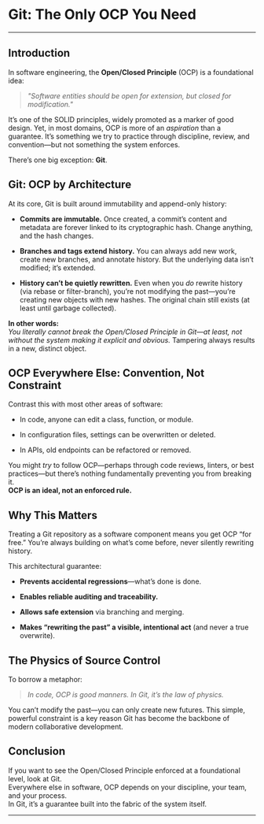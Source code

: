 # Git: The Only OCP You Need

* * *

## Introduction

In software engineering, the **Open/Closed Principle** (OCP) is a foundational idea:

> _"Software entities should be open for extension, but closed for modification."_

It’s one of the SOLID principles, widely promoted as a marker of good design. Yet, in most domains, OCP is more of an _aspiration_ than a guarantee. It’s something we try to practice through discipline, review, and convention—but not something the system enforces.

There’s one big exception: **Git**.

## Git: OCP by Architecture

At its core, Git is built around immutability and append-only history:

* **Commits are immutable.** Once created, a commit’s content and metadata are forever linked to its cryptographic hash. Change anything, and the hash changes.
    
* **Branches and tags extend history.** You can always add new work, create new branches, and annotate history. But the underlying data isn’t modified; it’s extended.
    
* **History can’t be quietly rewritten.** Even when you _do_ rewrite history (via rebase or filter-branch), you’re not modifying the past—you’re creating new objects with new hashes. The original chain still exists (at least until garbage collected).
    

**In other words:**  
_You literally cannot break the Open/Closed Principle in Git—at least, not without the system making it explicit and obvious._ Tampering always results in a new, distinct object.

## OCP Everywhere Else: Convention, Not Constraint

Contrast this with most other areas of software:

* In code, anyone can edit a class, function, or module.
    
* In configuration files, settings can be overwritten or deleted.
    
* In APIs, old endpoints can be refactored or removed.
    

You might _try_ to follow OCP—perhaps through code reviews, linters, or best practices—but there’s nothing fundamentally preventing you from breaking it.  
**OCP is an ideal, not an enforced rule.**

## Why This Matters

Treating a Git repository as a software component means you get OCP “for free.” You’re always building on what’s come before, never silently rewriting history.

This architectural guarantee:

* **Prevents accidental regressions**—what’s done is done.
    
* **Enables reliable auditing and traceability.**
    
* **Allows safe extension** via branching and merging.
    
* **Makes “rewriting the past” a visible, intentional act** (and never a true overwrite).
    

## The Physics of Source Control

To borrow a metaphor:

> _In code, OCP is good manners. In Git, it’s the law of physics._

You can’t modify the past—you can only create new futures. This simple, powerful constraint is a key reason Git has become the backbone of modern collaborative development.

## Conclusion

If you want to see the Open/Closed Principle enforced at a foundational level, look at Git.  
Everywhere else in software, OCP depends on your discipline, your team, and your process.  
In Git, it’s a guarantee built into the fabric of the system itself.

* * *

